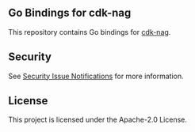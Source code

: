 ## Go Bindings for cdk-nag

This repository contains Go bindings for [cdk-nag](https://github.com/cdklabs/cdk-nag).

## Security

See [Security Issue Notifications](CONTRIBUTING.md#security-issue-notifications) for more information.

## License

This project is licensed under the Apache-2.0 License.

